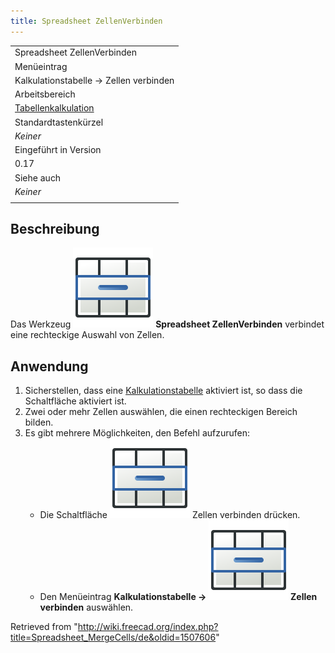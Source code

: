 ```yaml
---
title: Spreadsheet ZellenVerbinden
---
```


|                                                                             |
| --------------------------------------------------------------------------- |
| Spreadsheet ZellenVerbinden                                                 |
| Menüeintrag                                                                 |
| Kalkulationstabelle → Zellen verbinden                                      |
| Arbeitsbereich                                                              |
| [Tabellenkalkulation](/Spreadsheet_Workbench/de "Spreadsheet Workbench/de") |
| Standardtastenkürzel                                                        |
| _Keiner_                                                                    |
| Eingeführt in Version                                                       |
| 0.17                                                                        |
| Siehe auch                                                                  |
| _Keiner_                                                                    |
|                                                                             |

## Beschreibung

Das Werkzeug ![](/src/assets/images/Spreadsheet_MergeCells.svg) **Spreadsheet ZellenVerbinden** verbindet eine rechteckige Auswahl von Zellen.

## Anwendung

1. Sicherstellen, dass eine [Kalkulationstabelle](/Spreadsheet_CreateSheet/de "Spreadsheet CreateSheet/de") aktiviert ist, so dass die Schaltfläche aktiviert ist.
2. Zwei oder mehr Zellen auswählen, die einen rechteckigen Bereich bilden.
3. Es gibt mehrere Möglichkeiten, den Befehl aufzurufen:
   - Die Schaltfläche ![](/src/assets/images/Spreadsheet_MergeCells.svg) Zellen verbinden drücken.
   - Den Menüeintrag **Kalkulationstabelle → ![](/src/assets/images/Spreadsheet_MergeCells.svg) Zellen verbinden** auswählen.

Retrieved from "<http://wiki.freecad.org/index.php?title=Spreadsheet_MergeCells/de&oldid=1507606>"
